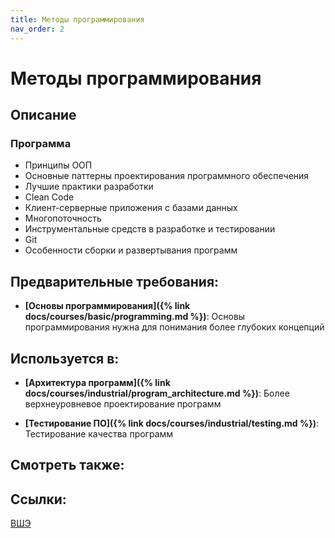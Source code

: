 ```yaml
---
title: Методы программирования
nav_order: 2
---
```


# Методы программирования

## Описание 

### Программа

- Принципы ООП
- Основные паттерны проектирования программного обеспечения
- Лучшие практики разработки
- Clean Code
- Клиент-серверные приложения с базами данных
- Многопоточность
- Инструментальные средств в разработке и тестировании
- Git
- Особенности сборки и развертывания программ


## Предварительные требования:

- **[Основы программирования]({% link docs/courses/basic/programming.md %})**: Основы программирования нужна для понимания более глубоких концепций


## Используется в:

- **[Архитектура программ]({% link docs/courses/industrial/program_architecture.md %})**: Более верхнеуровневое проектирование программ

- **[Тестирование ПО]({% link docs/courses/industrial/testing.md %})**: Тестирование качества программ


## Смотреть также:


## Ссылки:
[ВШЭ](https://www.hse.ru/edu/courses/402853288)